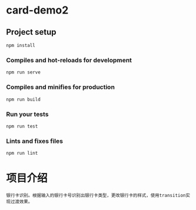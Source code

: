 # card-demo2

## Project setup
```
npm install
```

### Compiles and hot-reloads for development
```
npm run serve
```

### Compiles and minifies for production
```
npm run build
```

### Run your tests
```
npm run test
```

### Lints and fixes files
```
npm run lint
```

# 项目介绍
```
银行卡识别。根据输入的银行卡号识别出银行卡类型，更改银行卡的样式，使用transition实现过渡效果。
```
